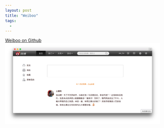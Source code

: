 ```yaml
---
layout: post
title: "Weiboo"
tags:
  -
---
```


[Weiboo on Github](https://github.com/placeless/weiboo)
![Weiboo Screenshot](/files/2014/06/09/weiboo.jpg)